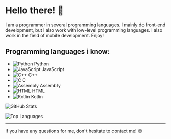 # Hello there! 👋

I am a programmer in several programming languages. I mainly do front-end development, but I also work with low-level programming languages. I also work in the field of mobile development.
Enjoy!

## Programming languages ​​i know:

- ![Python](https://img.icons8.com/color/48/000000/python--v1.png) Python
- ![JavaScript](https://img.icons8.com/color/48/000000/javascript--v1.png) JavaScript
- ![C++](https://img.icons8.com/color/48/000000/c-plus-plus-logo.png) C++
- ![C](https://img.icons8.com/color/48/000000/c-programming.png) C
- ![Assembly](https://img.icons8.com/?size=50&id=gVK745a4Vaur&format=png&color=000000) Assembly
- ![HTML](https://img.icons8.com/color/48/000000/html-5.png) HTML
- ![Kotlin](https://img.icons8.com/?size=50&id=ZoxjA0jZDdFZ&format=png&color=000000) Kotlin

![GitHub Stats](https://github-readme-stats.vercel.app/api?username=PRoX2011&show_icons=true&theme=radical)

![Top Languages](https://github-readme-stats.vercel.app/api/top-langs/?username=PRoX2011&layout=compact&theme=radical)

---

If you have any questions for me, don't hesitate to contact me! 😊
